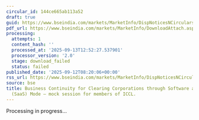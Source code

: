 ```yaml
---
circular_id: 144ce665ab113a52
draft: true
guid: https://www.bseindia.com/markets/MarketInfo/DispNoticesNCirculars.aspx?Noticeid={15F0697C-AF27-489A-96F2-395B66F4AC17}&noticeno=20250912-37&dt=09/12/2025&icount=37&totcount=103&flag=0
pdf_url: https://www.bseindia.com/markets/MarketInfo/DownloadAttach.aspx?id=20250912-37&attachedId=
processing:
  attempts: 1
  content_hash: ''
  processed_at: '2025-09-13T12:52:27.537901'
  processor_version: '2.0'
  stage: download_failed
  status: failed
published_date: '2025-09-12T08:20:06+00:00'
rss_url: https://www.bseindia.com/markets/MarketInfo/DispNoticesNCirculars.aspx?Noticeid={15F0697C-AF27-489A-96F2-395B66F4AC17}&noticeno=20250912-37&dt=09/12/2025&icount=37&totcount=103&flag=0
source: bse
title: Business Continuity for Clearing Corporations through Software as a Service
  (SaaS) Mode – mock session for members of ICCL.
---
```


Processing in progress...